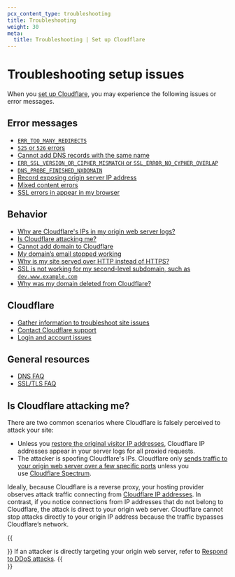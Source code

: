 ```yaml
---
pcx_content_type: troubleshooting
title: Troubleshooting
weight: 30
meta:
  title: Troubleshooting | Set up Cloudflare
---
```


# Troubleshooting setup issues

When you [set up Cloudflare](/fundamentals/setup/), you may experience the following issues or error messages.

## Error messages

- [`ERR_TOO_MANY_REDIRECTS`](/ssl/troubleshooting/too-many-redirects/)
- [`525` or `526` errors](/ssl/troubleshooting/too-many-redirects/)
- [Cannot add DNS records with the same name](/dns/manage-dns-records/troubleshooting/records-with-same-name/)
- [`ERR_SSL_VERSION_OR_CIPHER_MISMATCH` or `SSL_ERROR_NO_CYPHER_OVERLAP`](/ssl/troubleshooting/version-cipher-mismatch/)
- [`DNS_PROBE_FINISHED_NXDOMAIN`](/dns/troubleshooting/dns-probe-finished-nxdomain/)
- [Record exposing origin server IP address](/dns/manage-dns-records/troubleshooting/exposed-ip-address/)
- [Mixed content errors](/ssl/troubleshooting/mixed-content-errors/)
- [SSL errors in appear in my browser](/ssl/troubleshooting/general-ssl-errors/)

## Behavior

- [Why are Cloudflare's IPs in my origin web server logs?](/fundamentals/basic-tasks/restoring-original-visitor-ip/)
- [Is Cloudflare attacking me?](#is-cloudflare-attacking-me)
- [Cannot add domain to Cloudflare](/dns/zone-setups/troubleshooting/cannot-add-domain/)
- [My domain’s email stopped working](/dns/troubleshooting/email-issues/)
- [Why is my site served over HTTP instead of HTTPS?](/ssl/edge-certificates/encrypt-visitor-traffic/)
- [SSL is not working for my second-level subdomain, such as `dev.www.example.com`](/ssl/troubleshooting/general-ssl-errors/#only-some-of-your-subdomains-return-ssl-errors)
- [Why was my domain deleted from Cloudflare?](/dns/zone-setups/troubleshooting/domain-deleted/)

## Cloudflare

- [Gather information to troubleshoot site issues](/support/troubleshooting/general-troubleshooting/gathering-information-for-troubleshooting-sites/)
- [Contact Cloudflare support](/support/contacting-cloudflare-support/)
- [Login and account issues](/fundamentals/account-and-billing/account-security/login-and-account-issues/)

## General resources

- [DNS FAQ](/dns/troubleshooting/faq/)
- [SSL/TLS FAQ](/ssl/troubleshooting/faq/)

## Is Cloudflare attacking me?

There are two common scenarios where Cloudflare is falsely perceived to attack your site:

- Unless you [restore the original visitor IP addresses](/fundamentals/basic-tasks/restoring-original-visitor-ip/), Cloudflare IP addresses appear in your server logs for all proxied requests.
- The attacker is spoofing Cloudflare's IPs. Cloudflare only [sends traffic to your origin web server over a few specific ports](/fundamentals/reference/network-ports/) unless you use [Cloudflare Spectrum](/spectrum/).

Ideally, because Cloudflare is a reverse proxy, your hosting provider observes attack traffic connecting from [Cloudflare IP addresses](https://www.cloudflare.com/ips/). In contrast, if you notice connections from IP addresses that do not belong to Cloudflare, the attack is direct to your origin web server. Cloudflare cannot stop attacks directly to your origin IP address because the traffic bypasses Cloudflare’s network.

{{<Aside type="note">}}
If an attacker is directly targeting your origin web server, refer to [Respond to DDoS attacks](/ddos-protection/best-practices/respond-to-ddos-attacks/).
{{</Aside>}}